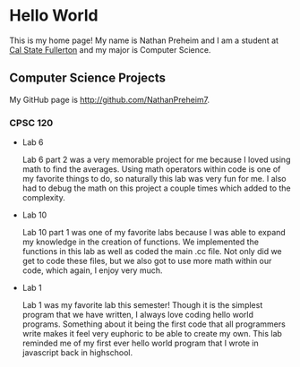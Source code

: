 # Hello World
This is my home page! My name is Nathan Preheim and I am a student at [Cal State Fullerton](http://www.fullerton.edu/) and my major is Computer Science.

## Computer Science Projects

My GitHub page is http://github.com/NathanPreheim7.

### CPSC 120

* Lab 6

    Lab 6 part 2 was a very memorable project for me because I loved using math to find the averages. Using math operators within code is one of my favorite things to do, so naturally this lab was very fun for me. I also had to debug the math on this project a couple times which added to the complexity.

* Lab 10

    Lab 10 part 1 was one of my favorite labs because I was able to expand my knowledge in the creation of functions. We implemented the functions in this lab as well as coded the main .cc file. Not only did we get to code these files, but we also got to use more math within our code, which again, I enjoy very much.

* Lab 1

    Lab 1 was my favorite lab this semester! Though it is the simplest program that we have written, I always love coding hello world programs. Something about it being the first code that all programmers write makes it feel very euphoric to be able to create my own. This lab reminded me of my first ever hello world program that I wrote in javascript back in highschool.